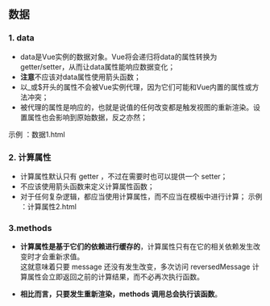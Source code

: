 ## 数据

### 1. data
- data是Vue实例的数据对象。Vue将会递归将data的属性转换为getter/setter，从而让data属性能响应数据变化；
- **注意**不应该对data属性使用箭头函数；
- 以_或$开头的属性不会被Vue实例代理，因为它们可能和Vue内置的属性或方法冲突；
- 被代理的属性是响应的，也就是说值的任何改变都是触发视图的重新渲染。设置属性也会影响到原始数据，反之亦然；

示例 ：数据1.html


### 2. 计算属性
- 计算属性默认只有 getter ，不过在需要时也可以提供一个 setter；
- 不应该使用箭头函数来定义计算属性函数；
- 对于任何复杂逻辑，都应当使用计算属性，而不应当在模板中进行计算；
示例 ：计算属性2.html

### 3.methods 

- **计算属性是基于它们的依赖进行缓存的**，计算属性只有在它的相关依赖发生改变时才会重新求值。   
 这就意味着只要 message 还没有发生改变，多次访问 reversedMessage 计算属性会立即返回之前的计算结果，而不必再次执行函数。

- **相比而言，只要发生重新渲染，methods 调用总会执行该函数**。


